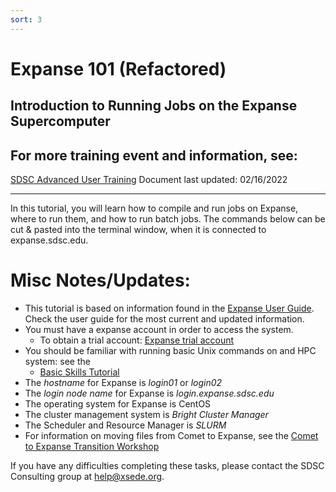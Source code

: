 ```yaml
---
sort: 3
---
```

# Expanse 101 (Refactored)
## Introduction to Running Jobs on the Expanse Supercomputer

## For more training event and information, see:
[SDSC Advanced User Training](https://www.sdsc.edu/education_and_training/training_hpc.html)
Document last updated: 02/16/2022

<hr>
In this tutorial, you will learn how to compile and run jobs on Expanse,
where to run them, and how to run batch jobs. The commands below can be
cut & pasted into the terminal window, when it is connected to
expanse.sdsc.edu.

# Misc Notes/Updates:
* This tutorial is based on information found in the [Expanse User Guide](https://www.sdsc.edu/support/user_guides/expanse.html). Check the user guide for the most current and updated information.
* You must have a expanse account in order to access the system.
  * To obtain a trial account:
      [Expanse trial account](https://portal.xsede.org/allocations/startup#rapidaccess-trial)
*  You should be familiar with running basic Unix commands on and HPC system: see the
   *  [Basic Skills Tutorial](https://github.com/sdsc-hpc-training/basic_skills)
*  The *hostname* for Expanse is *login01* or *login02*
*  The *login node name* for Expanse is *login.expanse.sdsc.edu*
*  The operating system for Expanse is CentOS
*  The cluster management system is	*Bright Cluster Manager*
*  The Scheduler and Resource Manager	is *SLURM*
*  For information on moving files from Comet to Expanse, see the [Comet to Expanse
Transition Workshop](https://education.sdsc.edu/training/interactive/202010_comet_to_expanse/index.html)

If you have any difficulties completing these tasks, please contact the SDSC Consulting group at help@xsede.org.

